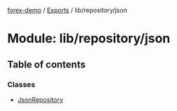 [forex-demo](../README.md) / [Exports](../modules.md) / lib/repository/json

# Module: lib/repository/json

## Table of contents

### Classes

- [JsonRepository](../classes/lib_repository_json.JsonRepository.md)
